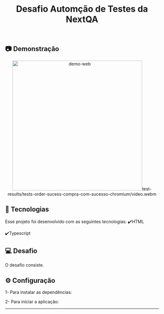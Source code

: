 <h1 align="center">
   Desafio Automção de Testes da NextQA
</h1>

<br>

## :camera: Demonstração

<div align="center" >
  <img src="./test-results/tests-order-sucess-compra-com-sucesso-chromium/video.webm" alt="demo-web" height="425">test-results/tests-order-sucess-compra-com-sucesso-chromium/video.webm
</div>

## :rocket: Tecnologias

Esse projeto foi desenvolvido com as seguintes tecnologias:
✔️HTML

✔️Typescript

## 💻 Desafio

O desafio consiste.

## ⚙ Configuração

1- Para instalar as dependências:
> 
2- Para iniciar a aplicação:
> 

---
